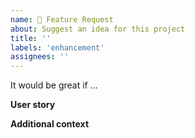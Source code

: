 ```yaml
---
name: 🚀 Feature Request
about: Suggest an idea for this project
title: ''
labels: 'enhancement'
assignees: ''
---
```


<!-- ⭐ If you like and use this repository, please give it a star, to show your appreciation ⭐️! -->

<!--A clear and concise description of what feature you are missing.-->

It would be great if ...

**User story**

<!--Describe your problem, feature you are missing, and how you image to look like.-->

**Additional context**

<!--Add any other context or screenshots about the feature request here.-->
